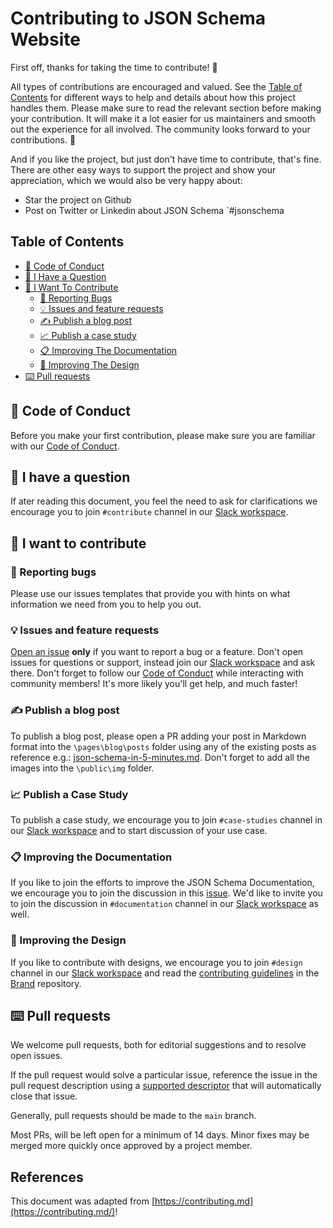 # Contributing to JSON Schema Website

First off, thanks for taking the time to contribute! 🫶

All types of contributions are encouraged and valued. See the [Table of Contents](#table-of-contents) for different ways to help and details about how this project handles them. Please make sure to read the relevant section before making your contribution. It will make it a lot easier for us maintainers and smooth out the experience for all involved. The community looks forward to your contributions. 🎉

And if you like the project, but just don't have time to contribute, that's fine. There are other easy ways to support the project and show your appreciation, which we would also be very happy about:
- Star the project on Github
- Post on Twitter or Linkedin about JSON Schema `#jsonschema

## Table of Contents

- [🌱 Code of Conduct](#-code-of-conduct)
- [💬 I Have a Question](#-i-have-a-question)
- [🍻 I Want To Contribute](#-i-want-to-contribute)
  - [🐞 Reporting Bugs](#-reporting-bugs)
  - [💡 Issues and feature requests](#-suggesting-enhancements)
  - [✍️ Publish a blog post](#-write-a-blog-post)
  - [📈 Publish a case study](#-publish-a-case-study)
  - [📋 Improving The Documentation](#-improving-the-documentation)
  - [🎨 Improving The Design](#-improving-the-design)
- [⌨️ Pull requests](#pull-requests)

## 🌱 Code of Conduct

Before you make your first contribution, please make sure you are familiar with our [Code of Conduct](https://github.com/json-schema-org/.github/blob/main/CODE_OF_CONDUCT.md).

## 💬 I have a question

If ater reading this document, you feel the need to ask for clarifications we encourage you to join `#contribute` channel in our [Slack workspace](https://json-schema.slack.com/join/shared_invite/zt-1ywpdj4yd-bXiBLjYEbKWUjzon0qiY9Q#/shared-invite/email).

## 🍻 I want to contribute

### 🐞 Reporting bugs

Please use our issues templates that provide you with hints on what information we need from you to help you out.

### 💡 Issues and feature requests

[Open an issue](https://github.com/json-schema-org/website/issues/new) **only** if you want to report a bug or a feature. Don't open issues for questions or support, instead join our [Slack workspace](https://www.json-schema.org/slack) and ask there. Don't forget to follow our [Code of Conduct](https://github.com/json-schema-org/.github/blob/main/CODE_OF_CONDUCT.md) while interacting with community members! It's more likely you'll get help, and much faster!

### ✍️ Publish a blog post

To publish a blog post, please open a PR adding your post in Markdown format into the `\pages\blog\posts` folder using any of the existing posts as reference e.g.: [json-schema-in-5-minutes.md](https://github.com/json-schema-org/website/blob/main/pages/blog/posts/json-schema-in-5-minutes.md?plain=1). Don't forget to add all the images into the `\public\img` folder.

### 📈 Publish a Case Study

To publish a case study, we encourage you to join `#case-studies` channel in our [Slack workspace](https://json-schema.slack.com/join/shared_invite/zt-1ywpdj4yd-bXiBLjYEbKWUjzon0qiY9Q#/shared-invite/email) and to start discussion of your use case.

### 📋 Improving the Documentation

If you like to join the efforts to improve the JSON Schema Documentation, we encourage you to join the discussion in this [issue](https://github.com/json-schema-org/community/issues/421). We'd like to invite you to join the discussion in `#documentation` channel in our [Slack workspace](https://json-schema.slack.com/join/shared_invite/zt-1ywpdj4yd-bXiBLjYEbKWUjzon0qiY9Q#/shared-invite/email) as well.

### 🎨 Improving the Design

If you like to contribute with designs, we encourage you to join `#design` channel in our [Slack workspace](https://json-schema.slack.com/join/shared_invite/zt-1ywpdj4yd-bXiBLjYEbKWUjzon0qiY9Q#/shared-invite/email) and read the [contributing guidelines](https://github.com/json-schema-org/brand/blob/master/CONTRIBUTING.md) in the [Brand](https://github.com/json-schema-org/brand) repository.

## ⌨️ Pull requests

We welcome pull requests, both for editorial suggestions and to resolve open issues.

If the pull request would solve a particular issue, reference the issue in the pull request description using a [supported descriptor](https://docs.github.com/en/issues/tracking-your-work-with-issues/linking-a-pull-request-to-an-issue#linking-a-pull-request-to-an-issue-using-a-keyword) that will automatically close that issue.

Generally, pull requests should be made to the `main` branch.

Most PRs, will be left open for a minimum of 14 days.  Minor fixes may be merged more quickly once approved by a project member.

## References 
This document was adapted from [https://contributing.md](https://contributing.md/)!






